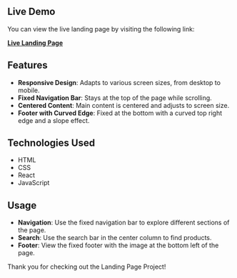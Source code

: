 ## Live Demo

You can view the live landing page by visiting the following link:

[**Live Landing Page**](https://pagetlandingpdarling-caramel-c9ac74.netlify.app/)

## Features

- **Responsive Design**: Adapts to various screen sizes, from desktop to mobile.
- **Fixed Navigation Bar**: Stays at the top of the page while scrolling.
- **Centered Content**: Main content is centered and adjusts to screen size.
- **Footer with Curved Edge**: Fixed at the bottom with a curved top right edge and a slope effect.

## Technologies Used

- HTML
- CSS
- React
- JavaScript

## Usage

- **Navigation**: Use the fixed navigation bar to explore different sections of the page.
- **Search**: Use the search bar in the center column to find products.
- **Footer**: View the fixed footer with the image at the bottom left of the page.


Thank you for checking out the Landing Page Project!
